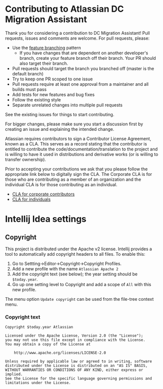 # Contributing to Atlassian DC Migration Assistant

Thank you for considering a contribution to DC Migration Assistant! Pull requests, issues and comments are welcome. For pull requests, please:

* Use the [feature branching](https://www.atlassian.com/git/tutorials/comparing-workflows/feature-branch-workflow) pattern
    * If you have changes that are dependent on another developer's branch, create your feature branch off their branch. Your PR should also target their branch.
* Pull requests should target the branch you branched off (master is the default branch)
* Try to keep one PR scoped to one issue
* Pull requests require at least one approval from a maintainer and all builds must pass
* Add tests for new features and bug fixes
* Follow the existing style
* Separate unrelated changes into multiple pull requests

See the existing issues for things to start contributing.

For bigger changes, please make sure you start a discussion first by creating an issue and explaining the intended change.

Atlassian requires contributors to sign a Contributor License Agreement, known as a CLA. This serves as a record stating that the contributor is entitled to contribute the code/documentation/translation to the project and is willing to have it used in distributions and derivative works (or is willing to transfer ownership).

Prior to accepting your contributions we ask that you please follow the appropriate link below to digitally sign the CLA. The Corporate CLA is for those who are contributing as a member of an organization and the individual CLA is for those contributing as an individual.

* [CLA for corporate contributors](https://na2.docusign.net/Member/PowerFormSigning.aspx?PowerFormId=e1c17c66-ca4d-4aab-a953-2c231af4a20b)
* [CLA for individuals](https://na2.docusign.net/Member/PowerFormSigning.aspx?PowerFormId=3f94fbdc-2fbe-46ac-b14c-5d152700ae5d)

# Intellij Idea settings

## Copyright
This project is distributed under the Apache v2 license. Intellij provides a tool to automatically add copyright headers to all files. To enable this:
1. Go to Settting->Editor->Copyright->Copyright Profiles.
1. Add a new profile with the name `Atlassian Apache 2`
1. Add the copyright text (see below); the year setting should be `$today.year`.
1. Go up one setting level to Copyright and add a scope of `All` with this new profile.

The menu option `Update copyright` can be used from the file-tree context menu.

### Copyright text

```
Copyright $today.year Atlassian

Licensed under the Apache License, Version 2.0 (the "License");
you may not use this file except in compliance with the License.
You may obtain a copy of the License at

    http://www.apache.org/licenses/LICENSE-2.0

Unless required by applicable law or agreed to in writing, software
distributed under the License is distributed on an "AS IS" BASIS,
WITHOUT WARRANTIES OR CONDITIONS OF ANY KIND, either express or implied.
See the License for the specific language governing permissions and
limitations under the License.
```